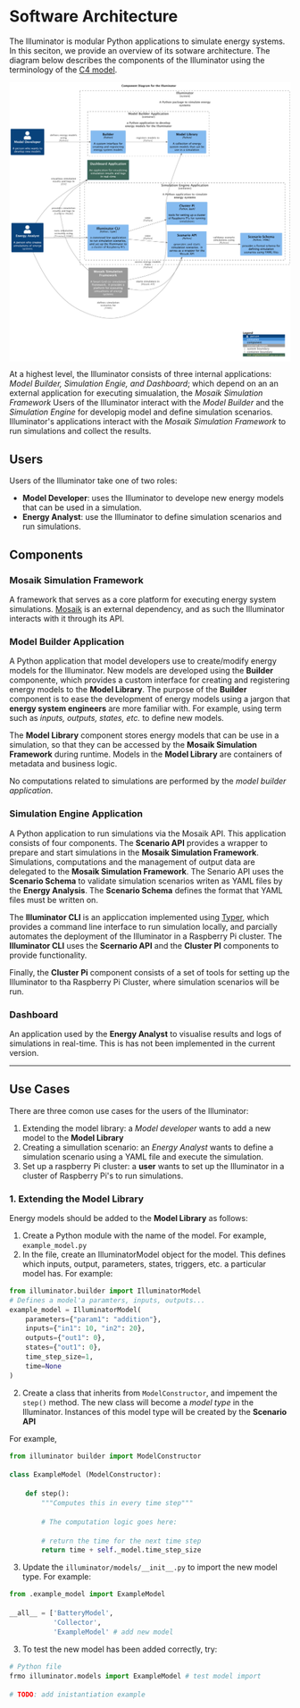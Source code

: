 # Software Architecture

The Illuminator is modular Python applications to simulate energy systems. In this seciton, we provide an overview of its sotware architecture. The diagram below describes the components of the Illuminator using the terminology of the [C4 model](https://c4model.com/).

<div align="center">
    <img align="center" src="../_static/img/components.png" width="800">
</div>


At a highest level, the Illuminator consists of three internal applications: *Model Builder, Simulation Engie, and Dashboard*; which depend on an an external application for executing simualation, the *Mosaik Simulation Framework* 
Users of the Illuminator interact with the *Model Builder* and the *Simulation Engine* for developig model and define  simulation scenarios. Illuminator's applications interact with the *Mosaik Simulation Framework* to run simulations and collect the results.

## Users
Users of the Illuminator take one of two roles:

* **Model Developer**: uses the Illuminator to develope new energy models that can be used in a simulation.
* **Energy Analyst**: use the Illuminator to define simulation scenarios and run simulations.

## Components

### Mosaik Simulation Framework

A framework that serves as a core platform for executing energy system simulations. [Mosaik](https://mosaik.readthedocs.io/en/latest/index.html) is an external dependency, and as such the Illuminator interacts with it through its API.

### Model Builder Application

A Python application that model developers use to create/modify energy models for the Illuminator. New models are developed using the **Builder** componente, which provides a custom interface for creating and registering energy models to the **Model Library**. The purpose of the **Builder** component is to ease the development of energy models using a jargon that **energy system engineers** are more familiar with. For example, using term such as *inputs, outputs, states, etc.* to define new models.

The **Model Library** component stores energy models that can be use in a simulation, so that they can be accessed by the **Mosaik Simulation Framework** during runtime.
Models in the **Model Library** are containers of metadata and business logic. 

No computations related to simulations are performed by the *model builder application*.

### Simulation Engine Application

A Python application to run simulations via the Mosaik API. This application consists of four components. The **Scenario API** provides a wrapper to prepare and start simulations in the **Mosaik Simulation Framework**. Simulations, computations  and the management of output data are delegated to the **Mosaik Simulation Framework**.
The Senario API uses the **Scenario Schema** to validate simulation scenarios writen as YAML files by the **Energy Analysis**. The **Scenario Schema** defines the format that YAML files must be written on. 

The **Illuminator CLI** is an appliccation implemented using [Typer](https://typer.tiangolo.com/), which provides a command line interface to run simulation locally, and parcially automates the deployment of the Illuminator in a Raspberry Pi cluster. The **Illuminator CLI** uses the **Scernario API** and the **Cluster PI** components to provide functionality. 

Finally, the **Cluster Pi** component consists of a set of tools for setting up the Illuminator to tha Raspberry Pi Cluster, where simulation scenarios will be run. 

### Dashboard

An application used by the **Energy Analyst** to visualise results and logs of simulations in real-time. This is has not been implemented in the current version.

-----
## Use Cases

There are three comon use cases for the users of the Illuminator:

1.  Extending the model library: a *Model developer* wants to add a new model to the  **Model Library**
2.  Creating a simullation scenario: an *Energy Analyst* wants to define a simulation scenario using a YAML file and execute the simulation.
3.  Set up a raspberry Pi cluster: a **user** wants to set up the Illuminator in a cluster of Raspberry Pi's to run simulations.

### 1. Extending the Model Library

Energy models should be added to the **Model Library** as follows:

1. Create a Python module with the name of the model. For example, `example_model.py`
1. In the file, create an IlluminatorModel object for the model. This defines which inputs, output, parameters, states, triggers, etc. a particular model has.  For example:

```Python
from illuminator.builder import IlluminatorModel
# Defines a model'a paramters, inputs, outputs...
example_model = IlluminatorModel(
    parameters={"param1": "addition"},
    inputs={"in1": 10, "in2": 20},
    outputs={"out1": 0},
    states={"out1": 0},
    time_step_size=1,
    time=None
)
```

2.  Create a class that inherits from `ModelConstructor`, and impement the `step()` method. The new class will become a *model type* in the Illuminator. Instances of this model type will be created by the **Scenario API**

For example,

```python
from illuminator builder import ModelConstructor

class ExampleModel (ModelConstructor):

    def step():
        """Computes this in every time step"""

        # The computation logic goes here:

        # return the time for the next time step
        return time + self._model.time_step_size
```

3. Update the `illuminator/models/__init__.py` to import the new  model type. For example:

```python
from .example_model import ExampleModel

__all__ = ['BatteryModel', 
           'Collector', 
           'ExampleModel' # add new model
```

3. To test the new model has been added correctly, try:

```python
# Python file
frmo illuminator.models import ExampleModel # test model import

# TODO: add inistantiation example
```
<!-- 
### Creating Simulation Scenarios

TODO

### Setting Up Cluster Pi

Refer to [Cluster Pi setup.](../cluster-setup.md)

 -->

